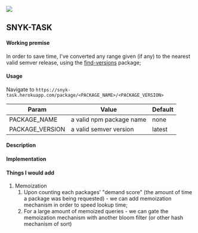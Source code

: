 ![](https://www.brandeps.com/logo-download/S/Snyk-logo-vector-01.svg)

## SNYK-TASK


#### Working premise
In order to save time, I've converted any range given (if any) to the nearest valid semver release, using the 
[find-versions](https://www.npmjs.com/package/find-versions) package;


 
#### Usage
Navigate to `https://snyk-task.herokuapp.com/package/<PACKAGE_NAME>/<PACKAGE_VERSION>` 

| Param        | Value           | Default  |
| ------------- |-------------| -----|
| PACKAGE_NAME      | a valid npm package name | none |
| PACKAGE_VERSION      | a valid semver version      |   latest |

#### Description

#### Implementation

#### Things I would add
1. Memoization
    1. Upon counting each packages' "demand score" (the amount of time a package was being requested) - we can add memoization 
    mechanism in order to speed lookup time;
    2. For a large amount of memoized queries -  we can gate the memoization mechanism with another bloom filter (or other hash mechanism of sort) 
